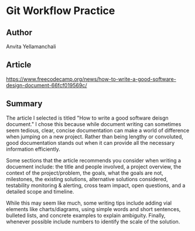 # Git Workflow Practice

## Author
Anvita Yellamanchali

## Article
https://www.freecodecamp.org/news/how-to-write-a-good-software-design-document-66fcf019569c/

## Summary
The article I selected is titled "How to write a good software deisgn document." I chose this because while document writing can sometimes seem tedious, clear, concise documentation can make a world of difference when jumping on a new project. Rather than being lengthy or convoluted, good documentation stands out when it can provide all the necessary information efficiently. 

Some sections that the article recommends you consider when writing a docuement include: the title and people involved, a project overview, the context of the project/problem, the goals, what the goals are not, milestones, the existing solutions, alternative solutions considered, testability monitoring & alerting, cross team impact, open questions, and a detailed scope and timeline. 

While this may seem like much, some writing tips include adding vial elements like charts/diagrams, using simple words and short sentences, bulleted lists, and concrete examples to explain ambiguity. Finally, whenever possible include numbers to identify the scale of the solution.